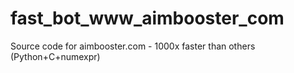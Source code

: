 # fast_bot_www_aimbooster_com
Source code for aimbooster.com - 1000x faster than others (Python+C+numexpr)
